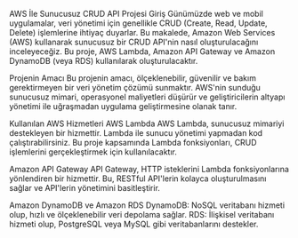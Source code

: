 
AWS İle Sunucusuz CRUD API Projesi
Giriş
Günümüzde web ve mobil uygulamalar, veri yönetimi için genellikle CRUD (Create, Read, Update, Delete) işlemlerine ihtiyaç duyarlar. Bu makalede, Amazon Web Services (AWS) kullanarak sunucusuz bir CRUD API'nin nasıl oluşturulacağını inceleyeceğiz. Bu proje, AWS Lambda, Amazon API Gateway ve Amazon DynamoDB (veya RDS) kullanılarak oluşturulacaktır.

Projenin Amacı
Bu projenin amacı, ölçeklenebilir, güvenilir ve bakım gerektirmeyen bir veri yönetim çözümü sunmaktır. AWS'nin sunduğu sunucusuz mimari, operasyonel maliyetleri düşürür ve geliştiricilerin altyapı yönetimi ile uğraşmadan uygulama geliştirmesine olanak tanır.

Kullanılan AWS Hizmetleri
AWS Lambda
AWS Lambda, sunucusuz mimariyi destekleyen bir hizmettir. Lambda ile sunucu yönetimi yapmadan kod çalıştırabilirsiniz. Bu proje kapsamında Lambda fonksiyonları, CRUD işlemlerini gerçekleştirmek için kullanılacaktır.

Amazon API Gateway
API Gateway, HTTP isteklerini Lambda fonksiyonlarına yönlendiren bir hizmettir. Bu, RESTful API'lerin kolayca oluşturulmasını sağlar ve API'lerin yönetimini basitleştirir.

Amazon DynamoDB ve Amazon RDS
DynamoDB: NoSQL veritabanı hizmeti olup, hızlı ve ölçeklenebilir veri depolama sağlar.
RDS: İlişkisel veritabanı hizmeti olup, PostgreSQL veya MySQL gibi veritabanlarını destekler.
